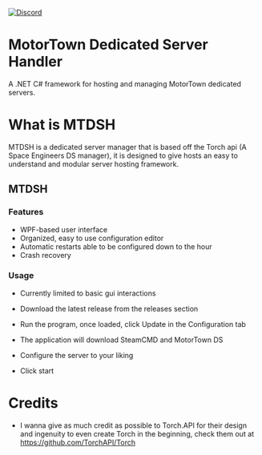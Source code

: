 [![Discord](https://discordapp.com/api/guilds/748313657477300255/widget.png)](https://discord.gg/triquetra)

# MotorTown Dedicated Server Handler
 A .NET C# framework for hosting and managing MotorTown dedicated servers.

# What is MTDSH
MTDSH is a dedicated server manager that is based off the Torch api (A Space Engineers DS manager), it is designed to give hosts an easy to understand and modular server hosting framework.

## MTDSH

### Features
* WPF-based user interface
* Organized, easy to use configuration editor
* Automatic restarts able to be configured down to the hour
* Crash recovery

### Usage

* Currently limited to basic gui interactions

* Download the latest release from the releases section
* Run the program, once loaded, click Update in the Configuration tab
* The application will download SteamCMD and MotorTown DS
* Configure the server to your liking
* Click start

# Credits
* I wanna give as much credit as possible to Torch.API for their design and ingenuity to even create Torch in the beginning, check them out at https://github.com/TorchAPI/Torch

